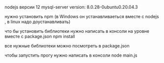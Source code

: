 

nodejs версии 12
mysql-server version: 8.0.28-0ubuntu0.20.04.3


нужно установить npm (в Windows он устанавливаеться вместе с nodejs , в linux надо доустанавливать)


что бы установить библиотеки нужно написать в консоли на уровне вместе с package.json 
npm install

все нужные библиотеки можно посмотреть в package.json

чтобы запустить прогу нужно написать в консоли
node main.js



